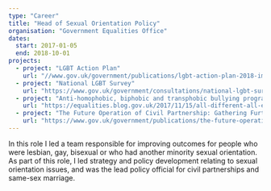 ```yaml
---
type: "Career"
title: "Head of Sexual Orientation Policy"
organisation: "Government Equalities Office"
dates:
  start: 2017-01-05
  end: 2018-10-01
projects:
  - project: "LGBT Action Plan"
    url: "//www.gov.uk/government/publications/lgbt-action-plan-2018-improving-the-lives-of-lesbian-gay-bisexual-and-transgender-people"
  - project: "National LGBT Survey"
    url: "https://www.gov.uk/government/consultations/national-lgbt-survey"
  - project: "Anti-homophobic, biphobic and transphobic bullying programme"
    url: "https://equalities.blog.gov.uk/2017/11/15/all-different-all-equal-how-were-investing-in-tackling-bullying-in-schools/"
  - project: "The Future Operation of Civil Partnership: Gathering Further Information"
    url: "https://www.gov.uk/government/publications/the-future-operation-of-civil-partnership-gathering-further-information"
---
```


In this role I led a team responsible for improving outcomes for people who were lesbian, gay, bisexual or who had another minority sexual orientation. As part of this role, I led strategy and policy development relating to sexual orientation issues, and was the lead policy official for civil partnerships and same-sex marriage.

